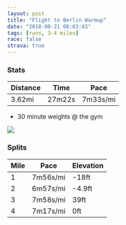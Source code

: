 ```yaml
---
layout: post
title: "Flight to Berlin Warmup"
date: "2018-08-21 08:03:43"
tags: [runs, 3-4 miles]
race: false
strava: true
---
```


### Stats

| Distance | Time | Pace |
|----------|------|------|
|3.62mi|27m22s|7m33s/mi|

+ 30 minute weights @ the gym

<img src='https://maps.googleapis.com/maps/api/staticmap?maptype=roadmap&path=enc:ycswFtvpbMwAqAzFuLtK{`@}C{@aNtCsGcCwPCcA{HkHTa@_CyFtBuAqHiBTaAyCmPoMfUvPeDxCd@vE{FxLqCrLpFvFqAtGfBx@y@~HyEdJ`KnGyCrBa@dCfRrOdTxC&key=AIzaSyC1MId7bFpkLXNAaYhBSTb8jLyiSqzbDtM&size=800x800&markers=color:yellow|label:S|40.73549,-73.98267&markers=color:green|label:F|40.73906999999998,-73.98982000000002'>

### Splits

| Mile | Pace | Elevation |
|------|------|-----------|
|1|7m56s/mi|-18ft|
|2|6m57s/mi|-4.9ft|
|3|7m58s/mi|39ft|
|4|7m17s/mi|0ft|
